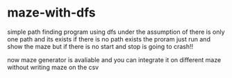 # maze-with-dfs

simple path finding program using dfs under the assumption of there is only one path and its exists
if there is no path exists the proram just run and show the maze but if there is no start and stop is going to crash!!


now maze generator is avaliable and you can integrate it on different maze without writing maze on the csv
